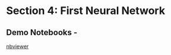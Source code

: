 # Section 4: First Neural Network

## Demo Notebooks -
[nbviewer](https://nbviewer.org/github/c17hawke/Pytorch-basics/blob/main/codebase/06_Simple_ANN_implementation.ipynb)